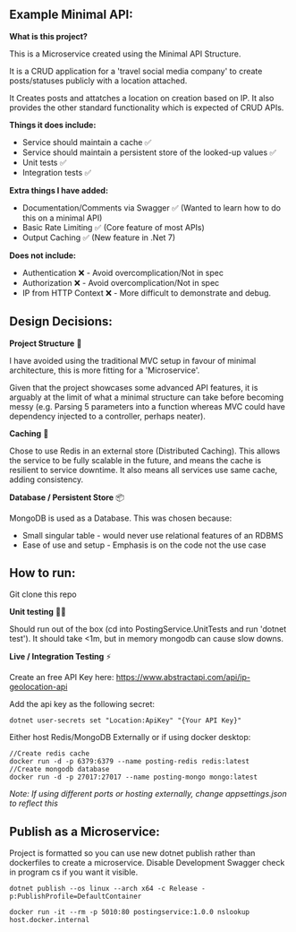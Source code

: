 ## Example Minimal API:
**What is this project?**

This is a Microservice created using the Minimal API Structure.

It is a CRUD application for a 'travel social media company' to create posts/statuses publicly with a location attached.

It Creates posts and attatches a location on creation based on IP. It also provides the other standard functionality which is expected of CRUD APIs.

**Things it does include:**

- Service should maintain a cache ✅
- Service should maintain a persistent store of the looked-up values ✅
- Unit tests ✅
- Integration tests ✅

**Extra things I have added:** 

- Documentation/Comments via Swagger ✅ (Wanted to learn how to do this on a minimal API)
- Basic Rate Limiting ✅ (Core feature of most APIs)
- Output Caching ✅ (New feature in .Net 7)

**Does not include:**

- Authentication ❌ - Avoid overcomplication/Not in spec
- Authorization ❌ - Avoid overcomplication/Not in spec
- IP from HTTP Context ❌ - More difficult to demonstrate and debug.


## Design Decisions:

**Project Structure** 🧱

I have avoided using the traditional MVC setup in favour of minimal architecture, this is more fitting for a 'Microservice'.

Given that the project showcases some advanced API features, it is arguably at the limit of what a minimal structure can take before becoming messy (e.g. Parsing 5 parameters into a function whereas MVC could have dependency injected to a controller, perhaps neater).  

**Caching** 💾

Chose to use Redis in an external store (Distributed Caching). This allows the service to be fully scalable in the future, and means the cache is resilient to service downtime.
It also means all services use same cache, adding consistency.

**Database / Persistent Store** 📦

MongoDB is used as a Database. This was chosen because:
- Small singular table - would never use relational features of an RDBMS
- Ease of use and setup - Emphasis is on the code not the use case


## How to run:

Git clone this repo

**Unit testing** 🧑‍🔬

Should run out of the box (cd into PostingService.UnitTests and run 'dotnet test').
It should take <1m, but in memory mongodb can cause slow downs.

**Live / Integration Testing** ⚡

Create an free API Key here:
https://www.abstractapi.com/api/ip-geolocation-api

Add the api key as the following secret:
```
dotnet user-secrets set "Location:ApiKey" "{Your API Key}"
```

Either host Redis/MongoDB Externally or if using docker desktop:

```
//Create redis cache
docker run -d -p 6379:6379 --name posting-redis redis:latest
//Create mongodb database
docker run -d -p 27017:27017 --name posting-mongo mongo:latest
```

*Note: If using different ports or hosting externally, change appsettings.json to reflect this*

## Publish as a Microservice:

Project is formatted so you can use new dotnet publish rather than dockerfiles to create a microservice.
Disable Development Swagger check in program cs if you want it visible.

```
dotnet publish --os linux --arch x64 -c Release -p:PublishProfile=DefaultContainer

docker run -it --rm -p 5010:80 postingservice:1.0.0 nslookup host.docker.internal
```